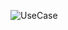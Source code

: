 ![UseCase](https://user-images.githubusercontent.com/49131712/69283011-9b191d80-0bfc-11ea-90bc-1bf668a1f295.jpg)
